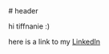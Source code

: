 <!DOCTYPE html>
<html>
<body>
# header

  hi tiffnanie :) 

  here is a link to my  [LinkedIn](https://www.linkedin.com/in/noah-solomon-lopez-532127133?utm_source=share&utm_campaign=share_via&utm_content=profile&utm_medium=ios_app)
  

</body>
</html>
